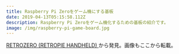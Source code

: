 ```yaml
---
title: Raspberry Pi Zeroをゲーム機にする基板
date: 2019-04-13T05:15:58.112Z
description: Raspberry Pi Zeroをゲーム機化するための基板の紹介です。
image: /img/raspberry-pi-game-board.jpg
---
```

[RETROZERO (RETROPIE HANDHELD)](https://facelesstech.wordpress.com/2019/04/07/retrozero-retropie-handheld/)から発見。画像もここから転載。
